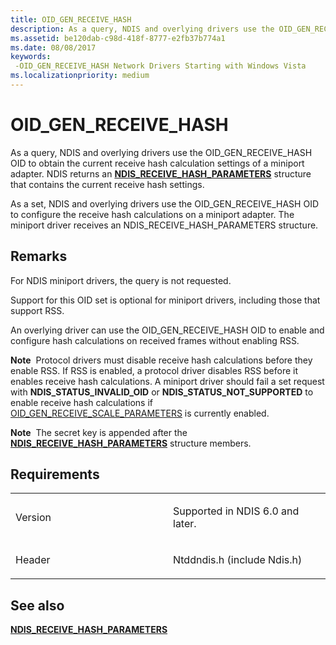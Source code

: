 ```yaml
---
title: OID_GEN_RECEIVE_HASH
description: As a query, NDIS and overlying drivers use the OID_GEN_RECEIVE_HASH OID to obtain the current receive hash calculation settings of a miniport adapter.
ms.assetid: be120dab-c98d-418f-8777-e2fb37b774a1
ms.date: 08/08/2017
keywords: 
 -OID_GEN_RECEIVE_HASH Network Drivers Starting with Windows Vista
ms.localizationpriority: medium
---
```


# OID\_GEN\_RECEIVE\_HASH


As a query, NDIS and overlying drivers use the OID\_GEN\_RECEIVE\_HASH OID to obtain the current receive hash calculation settings of a miniport adapter. NDIS returns an [**NDIS\_RECEIVE\_HASH\_PARAMETERS**](/windows-hardware/drivers/ddi/ntddndis/ns-ntddndis-_ndis_receive_hash_parameters) structure that contains the current receive hash settings.

As a set, NDIS and overlying drivers use the OID\_GEN\_RECEIVE\_HASH OID to configure the receive hash calculations on a miniport adapter. The miniport driver receives an NDIS\_RECEIVE\_HASH\_PARAMETERS structure.

Remarks
-------

For NDIS miniport drivers, the query is not requested.

Support for this OID set is optional for miniport drivers, including those that support RSS.

An overlying driver can use the OID\_GEN\_RECEIVE\_HASH OID to enable and configure hash calculations on received frames without enabling RSS.

**Note**  Protocol drivers must disable receive hash calculations before they enable RSS. If RSS is enabled, a protocol driver disables RSS before it enables receive hash calculations. A miniport driver should fail a set request with **NDIS\_STATUS\_INVALID\_OID** or **NDIS\_STATUS\_NOT\_SUPPORTED** to enable receive hash calculations if [OID\_GEN\_RECEIVE\_SCALE\_PARAMETERS](oid-gen-receive-scale-parameters.md) is currently enabled.

 

**Note**  The secret key is appended after the [**NDIS\_RECEIVE\_HASH\_PARAMETERS**](/windows-hardware/drivers/ddi/ntddndis/ns-ntddndis-_ndis_receive_hash_parameters) structure members.

 

Requirements
------------

<table>
<colgroup>
<col width="50%" />
<col width="50%" />
</colgroup>
<tbody>
<tr class="odd">
<td><p>Version</p></td>
<td><p>Supported in NDIS 6.0 and later.</p></td>
</tr>
<tr class="even">
<td><p>Header</p></td>
<td>Ntddndis.h (include Ndis.h)</td>
</tr>
</tbody>
</table>

## See also


[**NDIS\_RECEIVE\_HASH\_PARAMETERS**](/windows-hardware/drivers/ddi/ntddndis/ns-ntddndis-_ndis_receive_hash_parameters)

 

